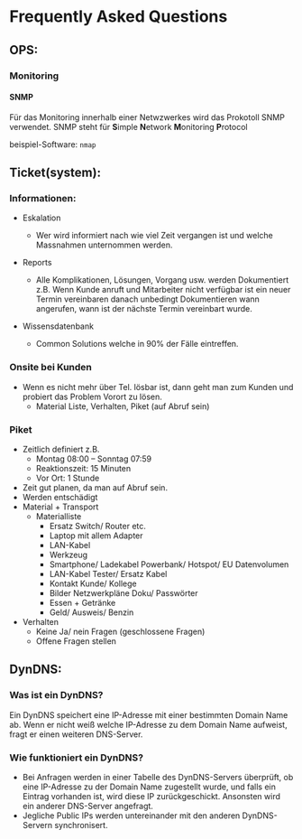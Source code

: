 # Frequently Asked Questions

## __OPS:__

### Monitoring

#### SNMP
Für das Monitoring innerhalb einer Netwzwerkes wird das Prokotoll SNMP verwendet.
SNMP steht für **S**imple **N**etwork **M**onitoring **P**rotocol

beispiel-Software: ```nmap```


## __Ticket(system)__:

### Informationen:

- Eskalation 
    - Wer wird informiert nach wie viel Zeit vergangen ist und welche Massnahmen unternommen werden. 

- Reports 
    - Alle Komplikationen, Lösungen, Vorgang usw. werden Dokumentiert z.B. Wenn Kunde anruft und Mitarbeiter nicht verfügbar ist ein neuer Termin vereinbaren danach unbedingt Dokumentieren wann angerufen, wann ist der nächste Termin vereinbart wurde.
- Wissensdatenbank 
    - Common Solutions welche in 90% der Fälle eintreffen.

### Onsite bei Kunden
- Wenn es nicht mehr über Tel. lösbar ist, dann geht man zum Kunden und probiert das Problem Vorort zu lösen.
    - Material Liste, Verhalten, Piket (auf Abruf sein)
### Piket
-	Zeitlich definiert z.B. 
    - Montag 08:00 – Sonntag 07:59
    - Reaktionszeit: 15 Minuten
    - Vor Ort: 1 Stunde
-	Zeit gut planen, da man auf Abruf sein.
-	Werden entschädigt
-	Material + Transport
    - Materialliste
        - Ersatz Switch/ Router etc.
        - Laptop mit allem Adapter
        - LAN-Kabel
        - Werkzeug
        - Smartphone/ Ladekabel Powerbank/ Hotspot/ EU Datenvolumen
        - LAN-Kabel Tester/ Ersatz Kabel
        - Kontakt Kunde/ Kollege
        - Bilder Netzwerkpläne Doku/ Passwörter
        - Essen + Getränke
        - Geld/ Ausweis/ Benzin
-	Verhalten
    - Keine Ja/ nein Fragen (geschlossene Fragen)
    - Offene Fragen stellen

## __DynDNS:__

### Was ist ein DynDNS?
Ein DynDNS speichert eine IP-Adresse mit einer bestimmten Domain Name ab. Wenn er nicht weiß welche IP-Adresse zu dem Domain Name aufweist, fragt er einen weiteren DNS-Server.

### Wie funktioniert ein DynDNS?
* Bei Anfragen werden in einer Tabelle des DynDNS-Servers überprüft, ob eine IP-Adresse zu der Domain Name zugestellt wurde, und falls ein Eintrag vorhanden ist, wird diese IP zurückgeschickt. Ansonsten wird ein anderer DNS-Server angefragt.
* Jegliche Public IPs werden untereinander mit den anderen DynDNS-Servern synchronisert.
